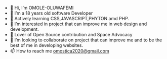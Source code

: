 - 👋 Hi, I’m OMOLE-OLUWAFEMI
- 👀 I’m a 18 years old software Developer
- 🌱 Actively learning CSS,JAVASCRIPT,PHYTON amd PHP.
- 👀 I’m interested in project that can improve me in web design and development.
- 🌱 Lover of Open Source contribution and Space Advocacy
- 💞️ I’m looking to collaborate on project that can improve me and to be the best of me in developing websites.
- 📫 How to reach me omostica2020@gmail.com

<!---
OMOLE-OLUWAFEMI/OMOLE-OLUWAFEMI is a ✨ special ✨ repository because its `README.md` (this file) appears on your GitHub profile.
You can click the Preview link to take a look at your changes.
--->
